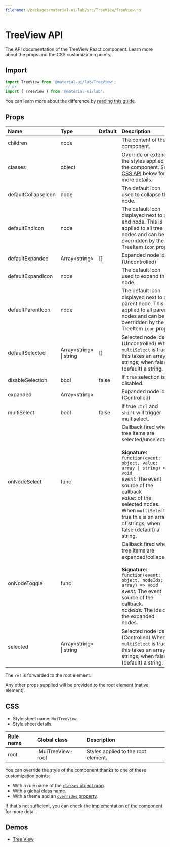 ```yaml
---
filename: /packages/material-ui-lab/src/TreeView/TreeView.js
---
```


<!--- This documentation is automatically generated, do not try to edit it. -->

# TreeView API

<p class="description">The API documentation of the TreeView React component. Learn more about the props and the CSS customization points.</p>

## Import

```js
import TreeView from '@material-ui/lab/TreeView';
// or
import { TreeView } from '@material-ui/lab';
```

You can learn more about the difference by [reading this guide](/guides/minimizing-bundle-size/).



## Props

| Name | Type | Default | Description |
|:-----|:-----|:--------|:------------|
| <span class="prop-name">children</span> | <span class="prop-type">node</span> |  | The content of the component. |
| <span class="prop-name">classes</span> | <span class="prop-type">object</span> |  | Override or extend the styles applied to the component. See [CSS API](#css) below for more details. |
| <span class="prop-name">defaultCollapseIcon</span> | <span class="prop-type">node</span> |  | The default icon used to collapse the node. |
| <span class="prop-name">defaultEndIcon</span> | <span class="prop-type">node</span> |  | The default icon displayed next to a end node. This is applied to all tree nodes and can be overridden by the TreeItem `icon` prop. |
| <span class="prop-name">defaultExpanded</span> | <span class="prop-type">Array&lt;string&gt;</span> | <span class="prop-default">[]</span> | Expanded node ids. (Uncontrolled) |
| <span class="prop-name">defaultExpandIcon</span> | <span class="prop-type">node</span> |  | The default icon used to expand the node. |
| <span class="prop-name">defaultParentIcon</span> | <span class="prop-type">node</span> |  | The default icon displayed next to a parent node. This is applied to all parent nodes and can be overridden by the TreeItem `icon` prop. |
| <span class="prop-name">defaultSelected</span> | <span class="prop-type">Array&lt;string&gt;<br>&#124;&nbsp;string</span> | <span class="prop-default">[]</span> | Selected node ids. (Uncontrolled) When `multiSelect` is true this takes an array of strings; when false (default) a string. |
| <span class="prop-name">disableSelection</span> | <span class="prop-type">bool</span> | <span class="prop-default">false</span> | If `true` selection is disabled. |
| <span class="prop-name">expanded</span> | <span class="prop-type">Array&lt;string&gt;</span> |  | Expanded node ids. (Controlled) |
| <span class="prop-name">multiSelect</span> | <span class="prop-type">bool</span> | <span class="prop-default">false</span> | If true `ctrl` and `shift` will trigger multiselect. |
| <span class="prop-name">onNodeSelect</span> | <span class="prop-type">func</span> |  | Callback fired when tree items are selected/unselected.<br><br>**Signature:**<br>`function(event: object, value: array \| string) => void`<br>*event:* The event source of the callback<br>*value:* of the selected nodes. When `multiSelect` is true this is an array of strings; when false (default) a string. |
| <span class="prop-name">onNodeToggle</span> | <span class="prop-type">func</span> |  | Callback fired when tree items are expanded/collapsed.<br><br>**Signature:**<br>`function(event: object, nodeIds: array) => void`<br>*event:* The event source of the callback.<br>*nodeIds:* The ids of the expanded nodes. |
| <span class="prop-name">selected</span> | <span class="prop-type">Array&lt;string&gt;<br>&#124;&nbsp;string</span> |  | Selected node ids. (Controlled) When `multiSelect` is true this takes an array of strings; when false (default) a string. |

The `ref` is forwarded to the root element.

Any other props supplied will be provided to the root element (native element).

## CSS

- Style sheet name: `MuiTreeView`.
- Style sheet details:

| Rule name | Global class | Description |
|:-----|:-------------|:------------|
| <span class="prop-name">root</span> | <span class="prop-name">.MuiTreeView-root</span> | Styles applied to the root element.

You can override the style of the component thanks to one of these customization points:

- With a rule name of the [`classes` object prop](/customization/components/#overriding-styles-with-classes).
- With a [global class name](/customization/components/#overriding-styles-with-global-class-names).
- With a theme and an [`overrides` property](/customization/globals/#css).

If that's not sufficient, you can check the [implementation of the component](https://github.com/mui-org/material-ui/blob/master/packages/material-ui-lab/src/TreeView/TreeView.js) for more detail.

## Demos

- [Tree View](/components/tree-view/)

